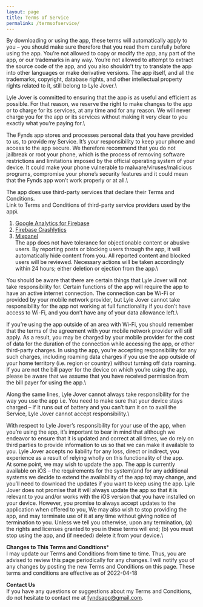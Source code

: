 ```yaml
---
layout: page
title: Terms of Service
permalink: /termsofservice/
---
```


By downloading or using the app, these terms will automatically apply to you – you should make sure therefore that you read them carefully before using the app. You’re not allowed to copy or modify the app, any part of the app, or our trademarks in any way. You’re not allowed to attempt to extract the source code of the app, and you also shouldn’t try to translate the app into other languages or make derivative versions. The app itself, and all the trademarks, copyright, database rights, and other intellectual property rights related to it, still belong to Lyle Jover.\
 
Lyle Jover is committed to ensuring that the app is as useful and efficient as possible. For that reason, we reserve the right to make changes to the app or to charge for its services, at any time and for any reason. We will never charge you for the app or its services without making it very clear to you exactly what you’re paying for.\
 
The Fynds app stores and processes personal data that you have provided to us, to provide my Service. It’s your responsibility to keep your phone and access to the app secure. We therefore recommend that you do not jailbreak or root your phone, which is the process of removing software restrictions and limitations imposed by the official operating system of your device. It could make your phone vulnerable to malware/viruses/malicious programs, compromise your phone’s security features and it could mean that the Fynds app won’t work properly or at all.\
 
The app does use third-party services that declare their Terms and Conditions.\
Link to Terms and Conditions of third-party service providers used by the app\
1. [Google Analytics for Firebase](https://firebase.google.com/terms/analytics)
2. [Firebase Crashlytics](https://firebase.google.com/terms/crashlytics)
3. [Mixpanel](https://mixpanel.com/legal/terms-of-use/)\
The app does not have tolerance for objectionable content or abusive users. By reporting posts or blocking users through the app, it will automatically hide content from you. All reported content and blocked users will be reviewed. Necessary actions will be taken accordingly within 24 hours; either deletion or ejection from the app.\
 
You should be aware that there are certain things that Lyle Jover will not take responsibility for. Certain functions of the app will require the app to have an active internet connection. The connection can be Wi-Fi or provided by your mobile network provider, but Lyle Jover cannot take responsibility for the app not working at full functionality if you don’t have access to Wi-Fi, and you don’t have any of your data allowance left.\
 
If you’re using the app outside of an area with Wi-Fi, you should remember that the terms of the agreement with your mobile network provider will still apply. As a result, you may be charged by your mobile provider for the cost of data for the duration of the connection while accessing the app, or other third-party charges. In using the app, you’re accepting responsibility for any such charges, including roaming data charges if you use the app outside of your home territory (i.e. region or country) without turning off data roaming. If you are not the bill payer for the device on which you’re using the app, please be aware that we assume that you have received permission from the bill payer for using the app.\
 
Along the same lines, Lyle Jover cannot always take responsibility for the way you use the app i.e. You need to make sure that your device stays charged – if it runs out of battery and you can’t turn it on to avail the Service, Lyle Jover cannot accept responsibility.\
 
With respect to Lyle Jover’s responsibility for your use of the app, when you’re using the app, it’s important to bear in mind that although we endeavor to ensure that it is updated and correct at all times, we do rely on third parties to provide information to us so that we can make it available to you. Lyle Jover accepts no liability for any loss, direct or indirect, you experience as a result of relying wholly on this functionality of the app.\
At some point, we may wish to update the app. The app is currently available on iOS – the requirements for the system(and for any additional systems we decide to extend the availability of the app to) may change, and you’ll need to download the updates if you want to keep using the app. Lyle Jover does not promise that it will always update the app so that it is relevant to you and/or works with the iOS version that you have installed on your device. However, you promise to always accept updates to the application when offered to you, We may also wish to stop providing the app, and may terminate use of it at any time without giving notice of termination to you. Unless we tell you otherwise, upon any termination, (a) the rights and licenses granted to you in these terms will end; (b) you must stop using the app, and (if needed) delete it from your device.\
 
**Changes to This Terms and Conditions***\
I may update our Terms and Conditions from time to time. Thus, you are advised to review this page periodically for any changes. I will notify you of any changes by posting the new Terms and Conditions on this page.
These terms and conditions are effective as of 2022-04-18
 
**Contact Us**\
If you have any questions or suggestions about my Terms and Conditions, do not hesitate to contact me at fyndsapp@gmail.com.
